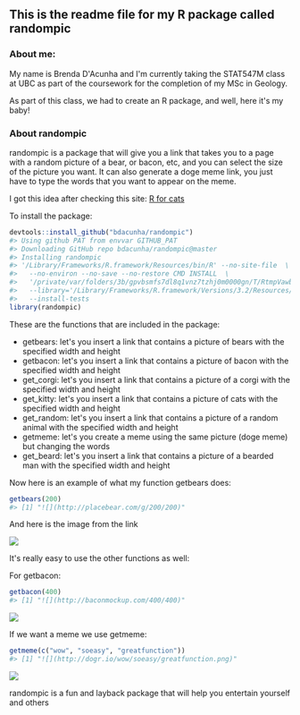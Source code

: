 This is the readme file for my R package called randompic
---------------------------------------------------------

### About me:

My name is Brenda D'Acunha and I'm currently taking the STAT547M class at UBC as part of the coursework for the completion of my MSc in Geology.

As part of this class, we had to create an R package, and well, here it's my baby!

### About randompic

randompic is a package that will give you a link that takes you to a page with a random picture of a bear, or bacon, etc, and you can select the size of the picture you want. It can also generate a doge meme link, you just have to type the words that you want to appear on the meme.

I got this idea after checking this site: [R for cats](http://rforcats.net)

To install the package:

``` r
devtools::install_github("bdacunha/randompic")
#> Using github PAT from envvar GITHUB_PAT
#> Downloading GitHub repo bdacunha/randompic@master
#> Installing randompic
#> '/Library/Frameworks/R.framework/Resources/bin/R' --no-site-file  \
#>   --no-environ --no-save --no-restore CMD INSTALL  \
#>   '/private/var/folders/3b/gpvbsmfs7dl8q1vnz7tzhj0m0000gn/T/RtmpVawbWC/devtoolsbe207f7f15f9/bdacunha-randompic-ddf50e8'  \
#>   --library='/Library/Frameworks/R.framework/Versions/3.2/Resources/library'  \
#>   --install-tests
library(randompic)
```

These are the functions that are included in the package:

-   getbears: let's you insert a link that contains a picture of bears with the specified width and height
-   getbacon: let's you insert a link that contains a picture of bacon with the specified width and height
-   get\_corgi: let's you insert a link that contains a picture of a corgi with the specified width and height
-   get\_kitty: let's you insert a link that contains a picture of cats with the specified width and height
-   get\_random: let's you insert a link that contains a picture of a random animal with the specified width and height
-   getmeme: let's you create a meme using the same picture (doge meme) but changing the words
-   get\_beard: let's you insert a link that contains a picture of a bearded man with the specified width and height

Now here is an example of what my function getbears does:

``` r
getbears(200)
#> [1] "![](http://placebear.com/g/200/200)"
```

And here is the image from the link

![](http://placebear.com/g/100/100)

It's really easy to use the other functions as well:

For getbacon:

``` r
getbacon(400)
#> [1] "![](http://baconmockup.com/400/400)"
```

![](http://baconmockup.com/400/400/)

If we want a meme we use getmeme:

``` r
getmeme(c("wow", "soeasy", "greatfunction"))
#> [1] "![](http://dogr.io/wow/soeasy/greatfunction.png)"
```

![](http://dogr.io/wow/soeasy/greatfunction.png)

randompic is a fun and layback package that will help you entertain yourself and others
